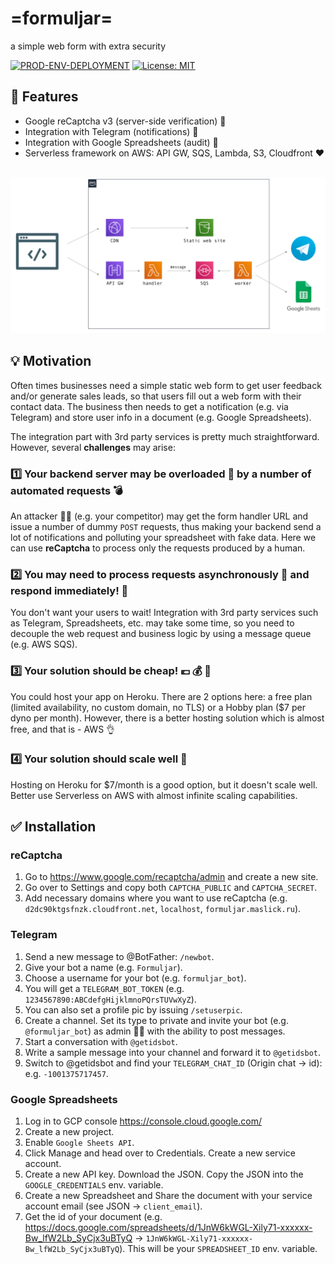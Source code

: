 # =formuljar=

a simple web form with extra security

[![PROD-ENV-DEPLOYMENT](https://github.com/maslick/formuljar/workflows/PROD-ENV-DEPLOYMENT/badge.svg)](https://github.com/maslick/formuljar/actions)
[![License: MIT](https://img.shields.io/badge/License-MIT-green.svg)](https://opensource.org/licenses/MIT)

## :rocket: Features
* Google reCaptcha v3 (server-side verification) :boxing_glove:
* Integration with Telegram (notifications) :bookmark:
* Integration with Google Spreadsheets (audit) :floppy_disk:
* Serverless framework on AWS: API GW, SQS, Lambda, S3, Cloudfront :heart:

<br><img src="formuljar-aws.png">

## :bulb: Motivation
Often times businesses need a simple static web form to get user feedback and/or generate sales leads, so that users
fill out a web form with their contact data.
The business then needs to get a notification (e.g. via Telegram) and store user info in a document (e.g. Google Spreadsheets).

The integration part with 3rd party services is pretty much straightforward. However, several **challenges** may arise:

### :one: Your backend server may be overloaded :no_good: by a number of automated requests :bomb:

An attacker :male_detective: (e.g. your competitor) may get the form handler URL and issue a number of dummy ``POST`` requests, thus making your backend send a lot of notifications and polluting your spreadsheet with fake data.
Here we can use **reCaptcha** to process only the requests produced by a human.

### :two: You may need to process requests asynchronously :ping_pong: and respond immediately! :running:
You don't want your users to wait!
Integration with 3rd party services such as Telegram, Spreadsheets, etc. may take some time, so you need to decouple the web request and business logic by using a message queue (e.g. AWS SQS).

### :three: Your solution should be cheap! :euro: :moneybag: :money_with_wings:
You could host your app on Heroku. There are 2 options here: a free plan (limited availability, no custom domain, no TLS) or a Hobby plan ($7 per dyno per month). However, there is a better hosting solution which is almost free, and that is - AWS :ok_hand:

### :four: Your solution should scale well :satellite:
Hosting on Heroku for $7/month is a good option, but it doesn't scale well. Better use Serverless on AWS with almost infinite scaling capabilities.


## :white_check_mark: Installation
### reCaptcha
1. Go to https://www.google.com/recaptcha/admin and create a new site.
2. Go over to Settings and copy both ``CAPTCHA_PUBLIC`` and ``CAPTCHA_SECRET``.
3. Add necessary domains where you want to use reCaptcha (e.g. ``d2dc90ktgsfnzk.cloudfront.net``, ``localhost``, ``formuljar.maslick.ru``).

### Telegram 
1. Send a new message to @BotFather: ``/newbot``. 
2. Give your bot a name (e.g. ``Formuljar``). 
3. Choose a username for your bot (e.g. ``formuljar_bot``). 
4. You will get a ``TELEGRAM_BOT_TOKEN`` (e.g. ``1234567890:ABCdefgHijklmnoPQrsTUVwXyZ``).
5. You can also set a profile pic by issuing ``/setuserpic``. 
6. Create a channel. Set its type to private and invite your bot (e.g. ``@formuljar_bot``) as admin 👩‍💼 with the ability to post messages. 
7. Start a conversation with ``@getidsbot``. 
8. Write a sample message into your channel and forward it to ``@getidsbot``. 
9. Switch to @getidsbot and find your ``TELEGRAM_CHAT_ID`` (Origin chat -> id): e.g. ``-1001375717457``.

### Google Spreadsheets
1. Log in to GCP console https://console.cloud.google.com/
2. Create a new project.
3. Enable ``Google Sheets API``.
4. Click Manage and head over to Credentials. Create a new service account.
5. Create a new API key. Download the JSON. Copy the JSON into the ``GOOGLE_CREDENTIALS`` env. variable.
6. Create a new Spreadsheet and Share the document with your service account email (see JSON -> ``client_email``).
7. Get the id of your document (e.g. https://docs.google.com/spreadsheets/d/1JnW6kWGL-Xily71-xxxxxx-Bw_lfW2Lb_SyCjx3uBTyQ -> ``1JnW6kWGL-Xily71-xxxxxx-Bw_lfW2Lb_SyCjx3uBTyQ``). This will be your ``SPREADSHEET_ID`` env. variable.
